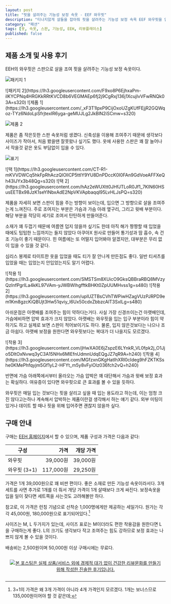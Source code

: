 ```yaml
---
layout: post
title: "핏을 살려주는 기능성 보정 속옷 - EEF 와우핏"
description: "티나지않게 살들을 잡아줘 핏을 살려주는 기능성 보정 속옥 EEF 와우핏을 입어봤다."
category: "패션"
tags: [옷, 속옷, 스판, 기능성, EEH, 리뷰플레이스]
published: false
---
```


## 제품 소개 및 사용 후기

EEH의 와우핏은 스판으로 살을 조여 핏을 살려주는 기능성 보정 속옷이다.

![패키지 1](https://lh3.googleusercontent.com/V3x9HeFnhLcAPdFd-vgX0F9Bke2ZyXtA6QkojxR9NHT7BAuGAOskdFxK00gR5_Lxp6ts4UTFxy8Q1A=s640)

<p class="center" markdown="1">
![패키지 2](https://lh3.googleusercontent.com/F9xo8P6EjhxaPm-ilKYCPNq4HRGKkRRtKVCD8b6VEGMAEp6fj2j9CgRxj136j1XcujIvVFwRNQk03A=s320)
![제품 1](https://lh3.googleusercontent.com/_xF3T1IpxP9CijOxoUZgKUfFEjjR2GQWqoz-TYz6NdoLpSfrjtexIR6yga-geMUJLg2JkBlN2iSCmw=s320)
</p>

![제품 2](https://lh3.googleusercontent.com/lxMy0XWslPpdfworIPT1w73xUR5dYhkQ1bPd3MX3xoQSmIGKPN4PcBQjcUpHWoUQaLW1C6Z-V1VGmQ=s640)

제품은 좀 작은듯한 스판 속옷처럼 생겼다.
신축성을 이용해 조여주기 때문에 생각보다 사이즈가 작아서,
처음 봤을땐 잘못왔나 싶기도 했다.
옷에 사용한 스판은 꽤 잘 늘어나서 작을것 같은 옷도 부담없이 입을 수 있다.

![표기](https://lh3.googleusercontent.com/bCvITVVlU9dqBIwvmu4qKEPqrksWMbCD7L5yo4M-EVFaQEjrGNMUeLS6S53h1dxP7Bq82zQt4qmrhg=s640)

<p class="center" markdown="1">
![택 1](https://lh3.googleusercontent.com/CT-R1-mKVVDWCq5hkFpRhAczQlOllCP5ttIY9YU8DnPDccK0I0FAn9GdVoeAFFXeQh43IJYx3b48Qg=s320)
![택 2](https://lh3.googleusercontent.com/hAz2eWUXtt0JHfJTLoR0Jf1_7KlN60HSusEETBx98JzK1seYlNbxAdE2NpVKVApbaqqI95LvHLJsPQ=s320)
</p>

제품을 자세히 보면 스판이 힘을 주는 방향이 보이는데,
입으면 그 방향으로 살을 조여주는게 느껴진다.
주로 조여지는 부분은 가슴과 가슴 아래 옆구리, 그리고 윗배 부분이다.
해당 부분을 적당히 세기로 조여서 탄탄하게 만들어준다.

소재가 꽤 두껍기 때문에 여름엔 덥지 않을까 싶기도 한데
아직 해가 짱짱할 때 입었을 때에도
텁텁한 느낌까지는 들지 않았다
아쿠아X 원사로 만들어 통기성과 땀 흡수, 속 건조 기능이 좋기 때문이다.
힌 여름에는 또 어떨지 입어봐야 알겠지만, 대부분은 무리 없이 입을 수 있을 것 같다.

심리스 봉제로 타이트한 옷을 입었을 때도 티가 잘 안나게 만든점도 좋다.
일반 티셔츠를 입었을 때는 입었는지 안입었는지도 알기 어렵다.

<p class="center" markdown="1">
![착용 1](https://lh3.googleusercontent.com/SMSTSm8XUicO9GksQBBraRBQ8MVzyQzInfPgrILa4kKL97VAm-yJWBWIhgfftkBHKt0ZpUUMHvss1g=s480)
![착용 2](https://lh3.googleusercontent.com/uplUZTBsCVhTWPiwHZagVUzPJRPD9em1Km8gzcKiQBUjt3Hw51qviy_I6Ux50cdxZbbzcAlT3SxlLg=s480)
</p>

아쉬운점은 아랫배를 조여주는 힘이 약하다는거다.
사실 가장 신경쓰이는건 아랫배인데, 가슴에비하면 압박 효과가 크지 않았다.
아랫배는 와우핏을 입는 입구 부분이라 힘이 약하기도 하고
실제로 보면 스판이 적어보이기도 하다.
물론, 입지 않은것보다는 나으나 조금 아쉽다.
아랫배 보정을 원한다면 와우핏보다는 복대가 더 나을지도 모르겠다.

<p class="center" markdown="1">
![착용 3](https://lh3.googleusercontent.com/jHwXA0E6jZspzE6LYnkR_VL0fpk2j_O1Jjo5DltOxNvwq3yC3A15NHx6MlEfnUdmnUdqEQgJZ7qR9A=h240)
![착용 4](https://lh3.googleusercontent.com/MGfzxnGKgHatIhXRl0cIdeg9hFZKTKSshe0KMePhfqyjm5Gf1yL2-HFYt_m5y8vFyiOlz036fch2vQ=h240)
</p>

반면에 가슴 아래쪽에서부터 올라오는 가슴 압박은 꽤 대단해서
가슴과 윗배 보정 효과는 확실하다.
여유증이 있다면 와우핏으로 큰 효과를 볼 수 있을 듯하다.

와우핏은 매일 입는 것보다는 핏을 살리고 싶을 때 입는 용도라고 하는데,
이는 엄청 크진 않다고는하나 계속해서 압박하는 제품이란걸 생각해서 하는 얘기 같다.
외부 미팅이 있거나 데이트 할 때나 핏을 위해 입어주면 괜찮지 않을까 싶다.



## 구매 안내

구매는 [EEH 홈페이지](https://eehunderwear.com/)에서 할 수 있으며,
제품 구성과 가격은 다음과 같다:

구성         | 가격      | 개당 가격
-------------|----------:|-----------:
와우핏       |  39,000원 | 39,000원
와우핏 (3+1) | 117,000원 | 29,250원

가격은 1개 39,000원으로 꽤 비싼 편이다.
좋은 소재로 만든 기능성 속옷이라서다.
3개 세트를 사면 추가로 1개를 더 줘서 개당 가격이 1개 살때보다 크게 싸진다.
보정속옷을 입을 일이 잦다면 세트쪽을 사는것도 고려해볼만 하다.

참고로, 이 가격은 런칭 기념으로 선착순 1,000명에게만 제공하는 세일가다.
원가는 각각 45,000원, 180,000원으로 표기되어있다.[^1]

[^1]: 3+1의 가격은 왜 3개 가격이 아니라 4개 가격인지 모르겠다. 1개는 보너스므로 135,000원이어야 할 것 같은데;

사이즈는 M, L 두가지가 있는데,
사이즈 표로는 M이더라도
편한 착용감을 원한다면 L을 구매하는게 좋다.
L의 크기도 생각보다 작고 조여주는 힘도 강하므로 보정 효과는 나쁘지 않게 볼 수 있을 것이다.

배송비는 2,500원이며 50,000원 이상 구매시에는 무료다.



<div style="text-align: center; padding: 1em;"><a href="http://reviewplace.co.kr/detail.php?number=10173" target="_blank"><img src="http://reviewplace.co.kr/blog_traffic.php?key=MTAxNzN8cmV6bm9h" border="0" alt="본 포스팅은 실제 상품/서비스 외에 경제적 대가 없이 건강한 리뷰문화를 만들기 위해 작성한 진솔한 후기입니다."></a></div>

